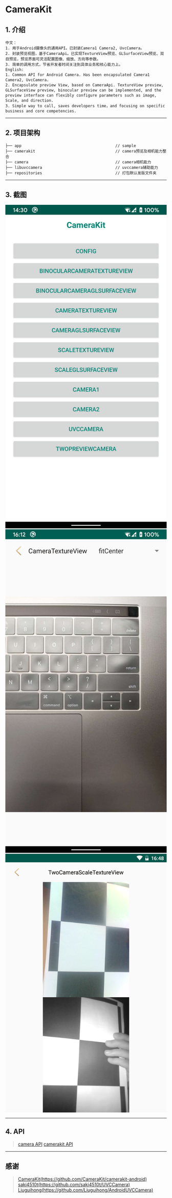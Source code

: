 # CameraKit
## 1. 介绍
    中文：
    1. 用于Android摄像头的通用API。已封装Camera1 Camera2, UvcCamera。
    2. 封装预览视图，基于CameraApi。已实现TextureView预览、GLSurfaceView预览、双目预览，预览界面可灵活配置图像、缩放、方向等参数。
    3. 简单的调用方式，节省开发者时间关注到具体业务和核心能力上。
    English:
    1. Common API for Android Camera. Has been encapsulated Camera1 Camera2, UvcCamera. 
    2. Encapsulate preview View, based on CameraApi. TextureView preview, GLSurfaceView preview, binocular preview can be implemented, and the preview interface can flexibly configure parameters such as image, Scale, and direction.
    3. Simple way to call, saves developers time，and focusing on specific business and core competencies.
***
## 2. 项目架构

    ├── app                                         // sample
    ├── camerakit                                   // camera预览及相机能力整合
    ├── camera                                      // camera相机能力
    ├── libuvccamera                                // uvccamera辅助能力
    ├── repositories                                // 打包默认发版文件夹
***
## 3. 截图
![main_page](captures/main_page.png)
![camera_demo](captures/camera_demo.jpeg)
![camera_demo](captures/screen.png)
***
## 4. API
> [camera API](./camera/README.md)
[camerakit API](./camerakit/README.md)
***
## 感谢
> [CameraKit(https://github.com/CameraKit/camerakit-android)](https://github.com/CameraKit/camerakit-android)
[saki4510t(https://github.com/saki4510t/UVCCamera)](https://github.com/saki4510t/UVCCamera)
[Liuguihong(https://github.com/Liuguihong/AndroidUVCCamera)](https://github.com/Liuguihong/AndroidUVCCamera)
